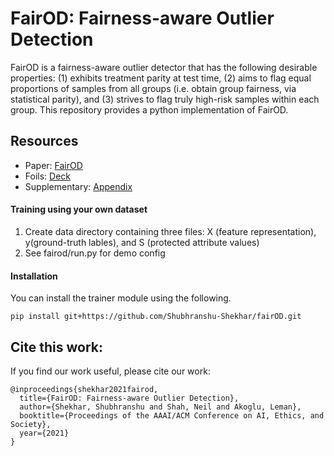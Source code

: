 # FairOD: Fairness-aware Outlier Detection

FairOD is a fairness-aware outlier detector that has the following desirable properties: (1) exhibits treatment parity at test time, (2) aims to flag equal proportions of samples from all groups (i.e. obtain group fairness, via statistical parity), and (3) strives to flag truly high-risk samples within each group. This repository provides a python implementation of FairOD.

## Resources
* Paper: [FairOD](paper/fairOD-aies-21.pdf)
* Foils: [Deck](slides/fairod-slides.pdf)
* Supplementary: [Appendix](appendix/appendix.pdf)


#### Training using your own dataset
1. Create data directory containing three files: X (feature representation), y(ground-truth lables), and S (protected attribute values)
2. See fairod/run.py for demo config 


#### Installation
You can install the trainer module using the following.
```
pip install git+https://github.com/Shubhranshu-Shekhar/fairOD.git
``` 


## Cite this work:
If you find our work useful, please cite our work:

```
@inproceedings{shekhar2021fairod,
  title={FairOD: Fairness-aware Outlier Detection},
  author={Shekhar, Shubhranshu and Shah, Neil and Akoglu, Leman},
  booktitle={Proceedings of the AAAI/ACM Conference on AI, Ethics, and Society},
  year={2021}
}
```